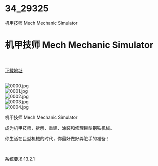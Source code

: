 # 34_29325
机甲技师 Mech Mechanic Simulator
# 机甲技师 Mech Mechanic Simulator
 <br/></br>
[下载地址](https://www.switch520.cc/article/29325 "下载地址")
<br/></br>

<p><img title="0000.jpg" src="https://www.switch520.cc/muke_img/2022_04_08_ee1360b25b6c1.jpg" alt="0000.jpg"><br>
<img title="0001.jpg" src="https://www.switch520.cc/muke_img/2022_04_08_f4a4e16f42cd7.jpg" alt="0001.jpg"><br>
<img title="0002.jpg" src="https://www.switch520.cc/muke_img/2022_04_08_41ab138a4fe00.jpg" alt="0002.jpg"><br>
<img title="0003.jpg" src="https://www.switch520.cc/muke_img/2022_04_08_802ebd6b67cee.jpg" alt="0003.jpg"><br>
<img title="0004.jpg" src="https://www.switch520.cc/muke_img/2022_04_08_567e1a45c43ea.jpg" alt="0004.jpg"></p>
<p>机甲技师 Mech Mechanic Simulator</p>
<p>成为机甲技师，拆解、重建、涂装和修理巨型钢铁机械。</p>
<p>你生活在巨型机械的时代，你最好做好弄脏手的准备！</p>
<p>&nbsp;</p>
<p>系统要求:13.2.1</p>



